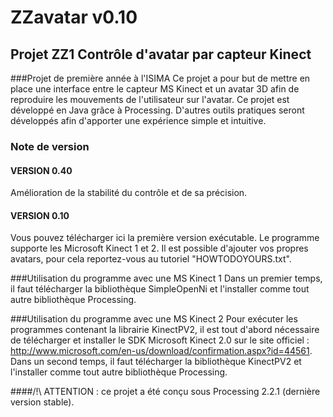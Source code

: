 # ZZavatar v0.10
## Projet ZZ1 Contrôle d'avatar par capteur Kinect
###Projet de première année à l'ISIMA
Ce projet a pour but de mettre en place une interface entre le capteur MS Kinect et un avatar 3D afin de reproduire les mouvements de l'utilisateur sur l'avatar. Ce projet est développé en Java grâce à Processing. D'autres outils pratiques seront développés afin d'apporter une expérience simple et intuitive.


### Note de version

#### VERSION 0.40
Amélioration de la stabilité du contrôle et de sa précision.

#### VERSION 0.10
Vous pouvez télécharger ici la première version exécutable. Le programme supporte les Microsoft Kinect 1 et 2. Il est possible d'ajouter vos propres avatars, pour cela reportez-vous au tutoriel "HOWTODOYOURS.txt".

###Utilisation du programme avec une MS Kinect 1
Dans un premier temps, il faut télécharger la bibliothèque SimpleOpenNi et l'installer comme tout autre bibliothèque Processing.

###Utilisation du programme avec une MS Kinect 2
Pour exécuter les programmes contenant la librairie KinectPV2, il est tout d'abord nécessaire de télécharger et installer le SDK Microsoft Kinect 2.0 sur le site officiel : http://www.microsoft.com/en-us/download/confirmation.aspx?id=44561.
Dans un second temps, il faut télécharger la bibliothèque KinectPV2 et l'installer comme tout autre bibliothèque Processing.


####/!\ ATTENTION : ce projet a été conçu sous Processing 2.2.1 (dernière version stable).
